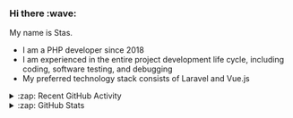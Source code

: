 <h3>Hi there :wave:</h3>

My name is Stas.

- I am a PHP developer since 2018
- I am experienced in the entire project development life cycle, including coding, software testing, and debugging
- My preferred technology stack consists of Laravel and Vue.js

<details>
  <summary>:zap: Recent GitHub Activity</summary>

<!--RECENT_ACTIVITY:start-->
1. ⬆️ Pushed 1 commit(s) to [stasadev/ddev](https://github.com/stasadev/ddev)<br>
2. ✔️ Closed issue [#5193](https://github.com/ddev/ddev/issues/5193) in [ddev/ddev](https://github.com/ddev/ddev)<br>
3. ⬆️ Pushed 1 commit(s) to [ddev/ddev](https://github.com/ddev/ddev)<br>
4. 🎉 Merged PR [#5305](https://github.com/ddev/ddev/pull/5305) in [ddev/ddev](https://github.com/ddev/ddev)<br>
5. ⬆️ Pushed 16 commit(s) to [stasadev/ddev](https://github.com/stasadev/ddev)<br>
6. ⬆️ Pushed 1 commit(s) to [stasadev/ddev](https://github.com/stasadev/ddev)<br>
7. ⬆️ Pushed 1 commit(s) to [ddev/ddev-gitpod-launcher](https://github.com/ddev/ddev-gitpod-launcher)<br>
8. ⬆️ Pushed 1 commit(s) to [ddev/ddev](https://github.com/ddev/ddev)<br>
9. 🎉 Merged PR [#5464](https://github.com/ddev/ddev/pull/5464) in [ddev/ddev](https://github.com/ddev/ddev)<br>
10. 💪 Opened PR [#5464](https://github.com/ddev/ddev/pull/5464) in [ddev/ddev](https://github.com/ddev/ddev)<br>
<!--RECENT_ACTIVITY:end-->

</details>

<details>
  <summary>:zap: GitHub Stats</summary>

  <picture>
    <source
      srcset="https://github-readme-stats.vercel.app/api?username=stasadev&show_icons=true&count_private=true&include_all_commits=true&hide_border=true&theme=tokyonight"
      media="(prefers-color-scheme: dark)"
    />
    <source
      srcset="https://github-readme-stats.vercel.app/api?username=stasadev&show_icons=true&count_private=true&include_all_commits=true&hide_border=true"
      media="(prefers-color-scheme: light), (prefers-color-scheme: no-preference)"
    />
    <img src="https://github-readme-stats.vercel.app/api?username=stasadev&show_icons=true&count_private=true&include_all_commits=true&hide_border=true" />
  </picture>

</details>
